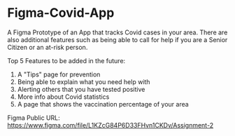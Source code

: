 # Figma-Covid-App
A Figma Prototype of an App that tracks Covid cases in your area. There are also additional features such as being able to
call for help if you are a Senior Citizen or an at-risk person.

Top 5 Features to be added in the future:
1. A "Tips" page for prevention
2. Being able to explain what you need help with
3. Alerting others that you have tested positive
4. More info about Covid statistics
5. A page that shows the vaccination percentage of your area

Figma Public URL: https://www.figma.com/file/L1KZcG84P6D33FHvn1CKDv/Assignment-2 
